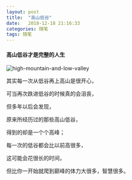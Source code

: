 ```yaml
---
layout: post
title:  "高山低谷"
date:   2018-12-18 21:16:33
categories: 随笔
tags: 随笔
---
```

#### 高山低谷才是完整的人生

![high-mountain-and-low-valley](https://i.imgur.com/QDrCK7T.jpg)


其实每一次从低谷再上高山是很开心，

可当再次跌进低谷的时候真的会沮丧，

但多年以后会发现，

原来所经历过的那些高山低谷，

得到的却是一个个高峰；

每一次的低谷都会比以前高很多，

这可能会花很长的时间，

但比你一开始就爬到巅峰的体力大很多，智慧很多。


